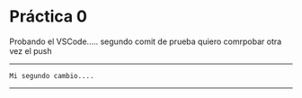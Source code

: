  # Práctica 0

Probando el VSCode..... 
segundo comit de prueba
quiero comrpobar otra vez el push
*************************  
    Mi segundo cambio....
*************************